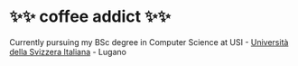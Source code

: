 # ✨✨ coffee addict ✨✨
Currently pursuing my BSc degree in Computer Science at USI - [Università della Svizzera Italiana](https://www.usi.ch/en) - Lugano
